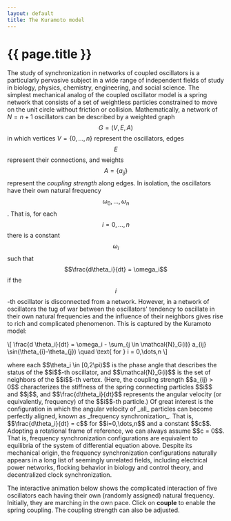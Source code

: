 ```yaml
---
layout: default
title: The Kuramoto model
---
```


# {{ page.title }}

The study of synchronization in networks of coupled oscillators
is a particularly pervasive subject in a wide range of independent fields of study
in biology, physics, chemistry, engineering, and social science.
The simplest mechanical analog of the coupled oscillator model is a spring network
that consists of a set of weightless particles constrained to move on the
unit circle without friction or collision.
Mathematically, a network of $N=n+1$ oscillators can be described
by a weighted graph $$G = (V,E,A)$$ in which vertices $V = \{0,\dots,n\}$
represent the oscillators, edges $$E$$ represent their connections, and
weights $$A = \{a_{ij}\}$$ represent the _coupling strength_ along edges.
In isolation, the oscillators have their own natural frequency
$$\omega_0,\dots,\omega_n$$.
That is, for each $$i=0,\dots,n$$ there is a constant $$\omega_i$$
such that $$\frac{d\theta_i}{dt} = \omega_i$$ if the $$i$$-th oscillator is
disconnected from a network.
However, in a network of oscillators the tug of war between the oscillators'
tendency to oscillate in their own natural frequencies and the influence of
their neighbors gives rise to rich and complicated phenomenon.
This is captured by the Kuramoto model:
<p>
\[
    \frac{d \theta_i}{dt} =
    \omega_i -
    \sum_{j \in \mathcal{N}_G(i)} a_{ij} \sin(\theta_{i}-\theta_{j})
    \quad \text{ for } i = 0,\dots,n
\]
</p>
where each $$\theta_i \in [0,2\pi)$$ is the phase angle that
describes the status of the $$i$$-th oscillator,
and $$\mathcal{N}_G(i)$$ is the set of neighbors of the $$i$$-th vertex.
(Here, the coupling strength $$a_{ij} > 0$$ characterizes the stiffness
of the spring connecting particles $$i$$ and $$j$$,
and $$\frac{d\theta_i}{dt}$$ represents the angular velocity
(or equivalently, frequency) of the $$i$$-th particle.)
Of great interest is the configuration in which the angular velocity of
_all_ particles can become perfectly aligned, known as
_frequency synchronization_.
That is, $$\frac{d\theta_i}{dt} = c$$ for $$i=0,\dots,n$$ and a constant $$c$$.
Adopting a rotational frame of reference, we can always assume $$c = 0$$.
That is, frequency synchronization configurations are equivalent to equilibria
of the system of differential equation above.
Despite its mechanical origin, the frequency synchronization configurations
naturally appears in a long list of seemingly unrelated fields,
including electrical power networks,
flocking behavior in biology and control theory,
and decentralized clock synchronization.

The interactive animation below shows the complicated interaction of five
oscillators each having their own (randomly assigned) natural frequency.
Initially, they are marching in the own pace.
Click on __couple__ to enable the spring coupling.
The coupling strength can also be adjusted.

<div id="sketch-holder">
  <!-- Our sketch will go here! -->
</div>

<div id="sketch-control">
  <!-- Our sketch will go here! -->
</div>

<script language="javascript" type="text/javascript" src="/js/p5.min.js"></script>
<script language="javascript" type="text/javascript" src="/js/p5.dom.js"></script>
<script language="javascript" type="text/javascript" src="/js/kuramoto.js"></script>
